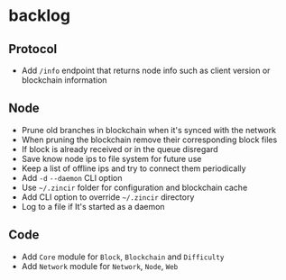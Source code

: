 # backlog

## Protocol

- Add `/info` endpoint that returns node info such as client version or blockchain
  information

## Node

- Prune old branches in blockchain when it's synced with the network
- When pruning the blockchain remove their corresponding block files
- If block is already received or in the queue disregard
- Save know node ips to file system for future use
- Keep a list of offline ips and try to connect them periodically
- Add `-d` `--daemon` CLI option
- Use `~/.zincir` folder for configuration and blockchain cache
- Add CLI option to override `~/.zincir` directory
- Log to a file if It's started as a daemon

## Code

- Add `Core` module for `Block`, `Blockchain` and `Difficulty`
- Add `Network` module for `Network`, `Node`, `Web`
